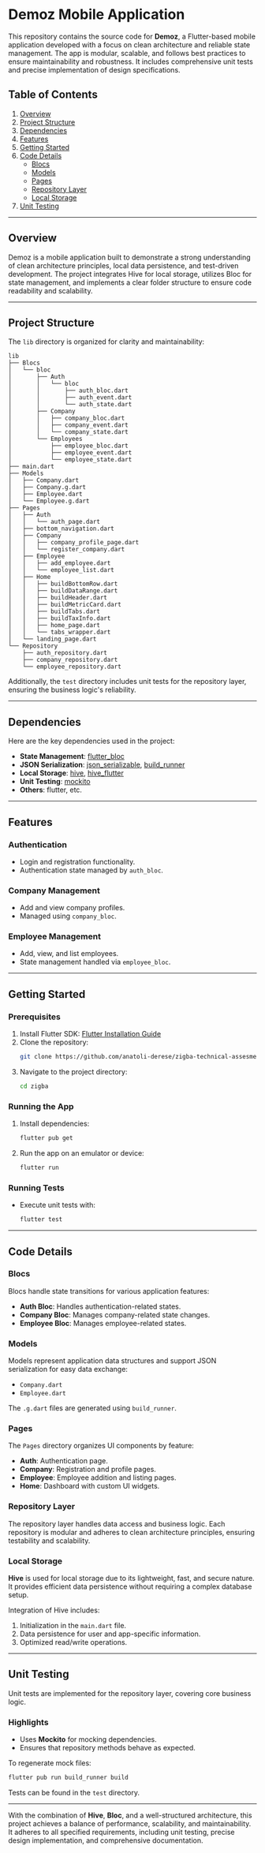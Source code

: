 # Demoz Mobile Application

This repository contains the source code for **Demoz**, a Flutter-based mobile application developed with a focus on clean architecture and reliable state management. The app is modular, scalable, and follows best practices to ensure maintainability and robustness. It includes comprehensive unit tests and precise implementation of design specifications.

## Table of Contents
1. [Overview](#overview)
2. [Project Structure](#project-structure)
3. [Dependencies](#dependencies)
4. [Features](#features)
5. [Getting Started](#getting-started)
6. [Code Details](#code-details)
    - [Blocs](#blocs)
    - [Models](#models)
    - [Pages](#pages)
    - [Repository Layer](#repository-layer)
    - [Local Storage](#local-storage)
7. [Unit Testing](#unit-testing)

---

## Overview

Demoz is a mobile application built to demonstrate a strong understanding of clean architecture principles, local data persistence, and test-driven development. The project integrates Hive for local storage, utilizes Bloc for state management, and implements a clear folder structure to ensure code readability and scalability.

---

## Project Structure

The `lib` directory is organized for clarity and maintainability:

```plaintext
lib
├── Blocs
│   └── bloc
│       ├── Auth
│       │   └── bloc
│       │       ├── auth_bloc.dart
│       │       ├── auth_event.dart
│       │       └── auth_state.dart
│       ├── Company
│       │   ├── company_bloc.dart
│       │   ├── company_event.dart
│       │   └── company_state.dart
│       └── Employees
│           ├── employee_bloc.dart
│           ├── employee_event.dart
│           └── employee_state.dart
├── main.dart
├── Models
│   ├── Company.dart
│   ├── Company.g.dart
│   ├── Employee.dart
│   └── Employee.g.dart
├── Pages
│   ├── Auth
│   │   └── auth_page.dart
│   ├── bottom_navigation.dart
│   ├── Company
│   │   ├── company_profile_page.dart
│   │   └── register_company.dart
│   ├── Employee
│   │   ├── add_employee.dart
│   │   └── employee_list.dart
│   ├── Home
│   │   ├── buildBottomRow.dart
│   │   ├── buildDataRange.dart
│   │   ├── buildHeader.dart
│   │   ├── buildMetricCard.dart
│   │   ├── buildTabs.dart
│   │   ├── buildTaxInfo.dart
│   │   ├── home_page.dart
│   │   └── tabs_wrapper.dart
│   └── landing_page.dart
└── Repository
    ├── auth_repository.dart
    ├── company_repository.dart
    └── employee_repository.dart
```

Additionally, the `test` directory includes unit tests for the repository layer, ensuring the business logic's reliability.

---

## Dependencies

Here are the key dependencies used in the project:

- **State Management**: [flutter_bloc](https://pub.dev/packages/flutter_bloc)
- **JSON Serialization**: [json_serializable](https://pub.dev/packages/json_serializable), [build_runner](https://pub.dev/packages/build_runner)
- **Local Storage**: [hive](https://pub.dev/packages/hive), [hive_flutter](https://pub.dev/packages/hive_flutter)
- **Unit Testing**: [mockito](https://pub.dev/packages/mockito)
- **Others**: flutter, etc.

---

## Features

### Authentication
- Login and registration functionality.
- Authentication state managed by `auth_bloc`.

### Company Management
- Add and view company profiles.
- Managed using `company_bloc`.

### Employee Management
- Add, view, and list employees.
- State management handled via `employee_bloc`.

---

## Getting Started

### Prerequisites
1. Install Flutter SDK: [Flutter Installation Guide](https://flutter.dev/docs/get-started/install)
2. Clone the repository:
   ```bash
   git clone https://github.com/anatoli-derese/zigba-technical-assesment.git
   ```
3. Navigate to the project directory:
   ```bash
   cd zigba
   ```

### Running the App
1. Install dependencies:
   ```bash
   flutter pub get
   ```
2. Run the app on an emulator or device:
   ```bash
   flutter run
   ```

### Running Tests
- Execute unit tests with:
  ```bash
  flutter test
  ```

---

## Code Details

### Blocs

Blocs handle state transitions for various application features:
- **Auth Bloc**: Handles authentication-related states.
- **Company Bloc**: Manages company-related state changes.
- **Employee Bloc**: Manages employee-related states.

### Models

Models represent application data structures and support JSON serialization for easy data exchange:
- `Company.dart`
- `Employee.dart`

The `.g.dart` files are generated using `build_runner`.

### Pages

The `Pages` directory organizes UI components by feature:
- **Auth**: Authentication page.
- **Company**: Registration and profile pages.
- **Employee**: Employee addition and listing pages.
- **Home**: Dashboard with custom UI widgets.

### Repository Layer

The repository layer handles data access and business logic. Each repository is modular and adheres to clean architecture principles, ensuring testability and scalability.

### Local Storage

**Hive** is used for local storage due to its lightweight, fast, and secure nature. It provides efficient data persistence without requiring a complex database setup. 

Integration of Hive includes:
1. Initialization in the `main.dart` file.
2. Data persistence for user and app-specific information.
3. Optimized read/write operations.

---

## Unit Testing

Unit tests are implemented for the repository layer, covering core business logic. 

### Highlights
- Uses **Mockito** for mocking dependencies.
- Ensures that repository methods behave as expected.

To regenerate mock files:
```bash
flutter pub run build_runner build
``` 

Tests can be found in the `test` directory.

---

With the combination of **Hive**, **Bloc**, and a well-structured architecture, this project achieves a balance of performance, scalability, and maintainability. It adheres to all specified requirements, including unit testing, precise design implementation, and comprehensive documentation.